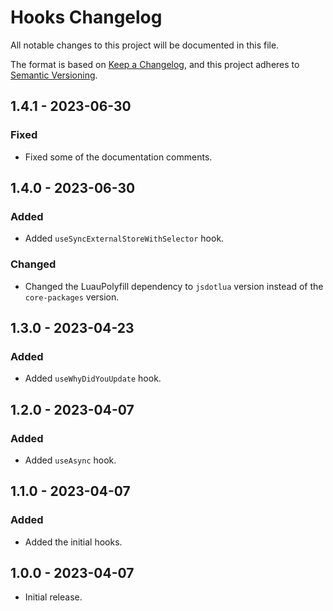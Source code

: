 # Hooks Changelog

All notable changes to this project will be documented in this file.

The format is based on [Keep a Changelog](https://keepachangelog.com/en/1.0.0/),
and this project adheres to [Semantic Versioning](https://semver.org/spec/v2.0.0.html).

## 1.4.1 - 2023-06-30

### Fixed

- Fixed some of the documentation comments.

## 1.4.0 - 2023-06-30

### Added

- Added `useSyncExternalStoreWithSelector` hook.

### Changed

- Changed the LuauPolyfill dependency to `jsdotlua` version instead of the `core-packages` version.

## 1.3.0 - 2023-04-23

### Added

- Added `useWhyDidYouUpdate` hook.

## 1.2.0 - 2023-04-07

### Added

- Added `useAsync` hook.

## 1.1.0 - 2023-04-07

### Added

- Added the initial hooks.

## 1.0.0 - 2023-04-07

- Initial release.